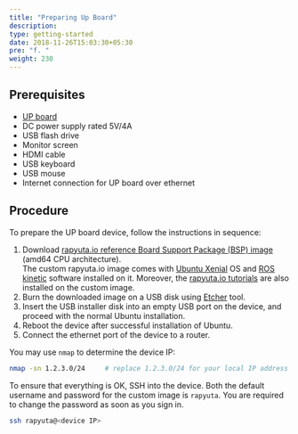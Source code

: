 ```yaml
---
title: "Preparing Up Board"
description:
type: getting-started
date: 2018-11-26T15:03:30+05:30
pre: "f. "
weight: 230
---
```

## Prerequisites
- [UP board](https://up-board.org/up/specifications/)
- DC power supply rated 5V/4A
- USB flash drive
- Monitor screen
- HDMI cable
- USB keyboard
- USB mouse
- Internet connection for UP board over ethernet

## Procedure
To prepare the UP board device, follow the instructions in sequence:

1. Download [rapyuta.io reference Board Support Package (BSP) image](https://storage.googleapis.com/io-reference-bsp-images/up/ubuntu/2018-08-23-rapyuta-robotics-xenial-ros-up-board-amd64.iso) (amd64 CPU architecture).  
The custom rapyuta.io image comes with [Ubuntu Xenial](http://releases.ubuntu.com/xenial/)
OS and [ROS kinetic](http://wiki.ros.org/kinetic) software installed on it.
Moreover, the [rapyuta.io tutorials](https://github.com/rapyuta-robotics/io_tutorials)
are also installed on the custom image.
2. Burn the downloaded image on a USB disk using [Etcher](https://etcher.io/) tool.
3. Insert the USB installer disk into an empty USB port on the device, and proceed
with the normal Ubuntu installation.
4. Reboot the device after successful installation of Ubuntu.
5. Connect the ethernet port of the device to a router.

You may use `nmap` to determine the device IP:

```bash
nmap -sn 1.2.3.0/24     # replace 1.2.3.0/24 for your local IP address
```
To ensure that everything is OK, SSH into the device. Both the default username
and password for the custom image is `rapyuta`. You are required to change the
password as soon as you sign in.

```bash
ssh rapyuta@<device IP>
```
